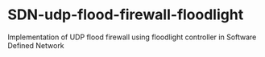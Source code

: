 # SDN-udp-flood-firewall-floodlight
Implementation of UDP flood firewall using floodlight controller in Software Defined Network
